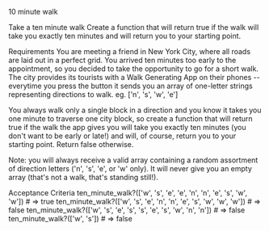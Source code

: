 10 minute walk

Take a ten minute walk
Create a function that will return true if the walk will take you exactly ten minutes and will return you to your starting point.

Requirements
You are meeting a friend in New York City, where all roads are laid out in a perfect grid. You arrived ten minutes too early to the appointment, so you decided to take the opportunity to go for a short walk.
The city provides its tourists with a Walk Generating App on their phones -- everytime you press the button it sends you an array of one-letter strings representing directions to walk. eg. ['n', 's', 'w', 'e']

You always walk only a single block in a direction and you know it takes you one minute to traverse one city block, so create a function that will return true if the walk the app gives you will take you exactly ten minutes (you don't want to be early or late!) and will, of course, return you to your starting point. Return false otherwise.

Note: you will always receive a valid array containing a random assortment of direction letters ('n', 's', 'e', or 'w' only). It will never give you an empty array (that's not a walk, that's standing still!).

Acceptance Criteria
ten_minute_walk?(['w', 's', 'e', 'e', 'n', 'n', 'e', 's', 'w', 'w']) # => true
ten_minute_walk?(['w', 's', 'e', 'n', 'n', 'e', 's', 'w', 'w', 'w']) # => false
ten_minute_walk?(['w', 's', 'e', 's', 's', 'e', 's', 'w', 'n', 'n']) # => false
ten_minute_walk?(['w', 's']) # => false